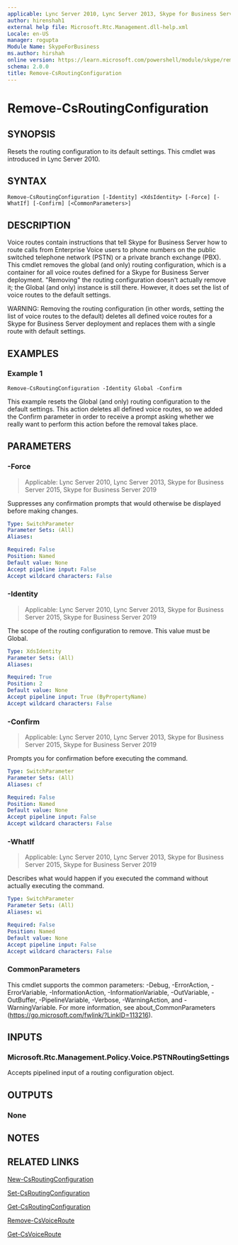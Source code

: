 ```yaml
---
applicable: Lync Server 2010, Lync Server 2013, Skype for Business Server 2015, Skype for Business Server 2019
author: hirenshah1
external help file: Microsoft.Rtc.Management.dll-help.xml
Locale: en-US
manager: rogupta
Module Name: SkypeForBusiness
ms.author: hirshah
online version: https://learn.microsoft.com/powershell/module/skype/remove-csroutingconfiguration
schema: 2.0.0
title: Remove-CsRoutingConfiguration
---
```


# Remove-CsRoutingConfiguration

## SYNOPSIS
Resets the routing configuration to its default settings.
This cmdlet was introduced in Lync Server 2010.


## SYNTAX

```
Remove-CsRoutingConfiguration [-Identity] <XdsIdentity> [-Force] [-WhatIf] [-Confirm] [<CommonParameters>]
```

## DESCRIPTION
Voice routes contain instructions that tell Skype for Business Server how to route calls from Enterprise Voice users to phone numbers on the public switched telephone network (PSTN) or a private branch exchange (PBX).
This cmdlet removes the global (and only) routing configuration, which is a container for all voice routes defined for a Skype for Business Server deployment.
"Removing" the routing configuration doesn't actually remove it; the Global (and only) instance is still there.
However, it does set the list of voice routes to the default settings.

WARNING: Removing the routing configuration (in other words, setting the list of voice routes to the default) deletes all defined voice routes for a Skype for Business Server deployment and replaces them with a single route with default settings.


## EXAMPLES

### Example 1
```
Remove-CsRoutingConfiguration -Identity Global -Confirm
```

This example resets the Global (and only) routing configuration to the default settings.
This action deletes all defined voice routes, so we added the Confirm parameter in order to receive a prompt asking whether we really want to perform this action before the removal takes place.


## PARAMETERS

### -Force

> Applicable: Lync Server 2010, Lync Server 2013, Skype for Business Server 2015, Skype for Business Server 2019

Suppresses any confirmation prompts that would otherwise be displayed before making changes.

```yaml
Type: SwitchParameter
Parameter Sets: (All)
Aliases:

Required: False
Position: Named
Default value: None
Accept pipeline input: False
Accept wildcard characters: False
```

### -Identity

> Applicable: Lync Server 2010, Lync Server 2013, Skype for Business Server 2015, Skype for Business Server 2019

The scope of the routing configuration to remove.
This value must be Global.

```yaml
Type: XdsIdentity
Parameter Sets: (All)
Aliases:

Required: True
Position: 2
Default value: None
Accept pipeline input: True (ByPropertyName)
Accept wildcard characters: False
```

### -Confirm

> Applicable: Lync Server 2010, Lync Server 2013, Skype for Business Server 2015, Skype for Business Server 2019

Prompts you for confirmation before executing the command.

```yaml
Type: SwitchParameter
Parameter Sets: (All)
Aliases: cf

Required: False
Position: Named
Default value: None
Accept pipeline input: False
Accept wildcard characters: False
```

### -WhatIf

> Applicable: Lync Server 2010, Lync Server 2013, Skype for Business Server 2015, Skype for Business Server 2019

Describes what would happen if you executed the command without actually executing the command.

```yaml
Type: SwitchParameter
Parameter Sets: (All)
Aliases: wi

Required: False
Position: Named
Default value: None
Accept pipeline input: False
Accept wildcard characters: False
```

### CommonParameters
This cmdlet supports the common parameters: -Debug, -ErrorAction, -ErrorVariable, -InformationAction, -InformationVariable, -OutVariable, -OutBuffer, -PipelineVariable, -Verbose, -WarningAction, and -WarningVariable. For more information, see about_CommonParameters (https://go.microsoft.com/fwlink/?LinkID=113216).

## INPUTS

### Microsoft.Rtc.Management.Policy.Voice.PSTNRoutingSettings

Accepts pipelined input of a routing configuration object.

## OUTPUTS

### None

## NOTES

## RELATED LINKS

[New-CsRoutingConfiguration](New-CsRoutingConfiguration.md)

[Set-CsRoutingConfiguration](Set-CsRoutingConfiguration.md)

[Get-CsRoutingConfiguration](Get-CsRoutingConfiguration.md)

[Remove-CsVoiceRoute](Remove-CsVoiceRoute.md)

[Get-CsVoiceRoute](Get-CsVoiceRoute.md)
